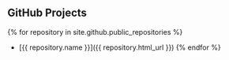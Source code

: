 ## GitHub Projects

{% for repository in site.github.public_repositories %}
  * [{{ repository.name }}]({{ repository.html_url }})
{% endfor %}
